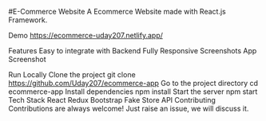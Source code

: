 #E-Commerce Website
A Ecommerce Website made with React.js Framework.

Demo
https://ecommerce-uday207.netlify.app/

Features
Easy to integrate with Backend
Fully Responsive
Screenshots
App Screenshot

Run Locally
Clone the project
git clone https://github.com/Uday207/ecommerce-app
Go to the project directory
cd ecommerce-app
Install dependencies
npm install
Start the server
npm start
Tech Stack
React
Redux
Bootstrap
Fake Store API
Contributing
Contributions are always welcome! Just raise an issue, we will discuss it.

